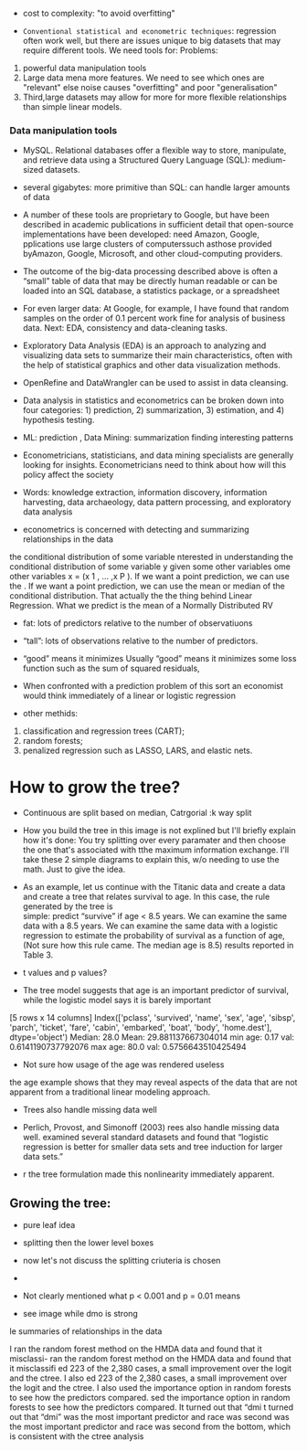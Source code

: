  

* cost to complexity: "to avoid overfitting"


* `Conventional statistical and econometric techniques`: regression often work well, but there are issues unique to big datasets that may require different tools. We need tools for:
Problems:
1) powerful data manipulation tools
2) Large data mena more features. We need to see which ones are "relevant" else noise causes "overfitting" and poor "generalisation"
3) Third,large datasets may allow for more for more flexible relationships than simple linear models. 

### Data manipulation tools
- MySQL. Relational databases offer a flexible way to store, manipulate, and retrieve
data using a Structured Query Language (SQL): medium-sized datasets.
- several gigabytes: more primitive than SQL: can handle larger amounts of data
- A number of these tools are proprietary to Google, but have been described in
academic publications in sufficient detail that open-source implementations have been developed: need Amazon, Google, pplications use large clusters of computerssuch asthose provided byAmazon, Google,
Microsoft, and other cloud-computing providers.
- The outcome of the big-data processing described above is often a “small” table of data that may be directly human readable or can be loaded into an SQL database, a statistics package, or a spreadsheet
- For even larger data: At Google, for example, I have found that random samples on the order of 0.1 percent work fine for analysis of business data. Next: EDA, consistency and data-cleaning tasks.
- Exploratory Data Analysis (EDA) is an approach to analyzing and visualizing data sets to summarize their main characteristics, often with the help of statistical graphics and other data visualization methods.

- OpenRefine and DataWrangler can be used to assist in data cleansing.
- Data analysis in statistics and econometrics can be broken down into four categories: 1) prediction, 2) summarization, 3) estimation, and 4) hypothesis testing.
- ML: prediction , Data Mining:  summarization finding interesting patterns
- Econometricians, statisticians, and data mining specialists are generally looking for insights. Econometricians need to think about how will this policy affect the society

- Words: knowledge extraction, information discovery, information harvesting, 
data archaeology, data pattern processing, and exploratory data analysis

- econometrics is concerned with detecting and summarizing relationships in the data

the conditional distribution of some variable nterested in understanding the conditional distribution of some variable y given
some other variables ome other variables x = (x 1 , … ,x P ). If we want a point prediction, we can use the . If we want a point prediction, we can use the
mean or median of the conditional distribution. That actually the the thing behind Linear Regression. What we predict is the mean of a Normally Distributed RV


- fat: lots of predictors relative to the number of observatiuons
- “tall”:  lots of observations relative to the number of predictors.

- “good” means it minimizes Usually “good” means it minimizes some loss function such as the sum of squared residuals,
- When confronted with a prediction problem of this sort an economist would think immediately of a linear or logistic regression
- other methids: 
 1) classification and regression trees (CART);
 2) random forests; 
 3) penalized regression such as LASSO, LARS, and elastic nets.







# How to grow the tree?

* Continuous are split based on median, Catrgorial :k way split
* How you build the tree in this image is not explined but I'll  briefly explain how it's done: You try splitting over every paramater and then choose the one that's associated with tthe maximum information exchange. I'll take these 2 simple diagrams to explain this, w/o needing to use the math. Just to give the idea.

* As an example, let us continue with  the Titanic data and create a data and create a
tree that relates survival to age. In this case, the rule generated by the tree is \
simple: predict “survive” if age < 8.5 years. We can examine the same data with a 8.5 years. We can examine the same data with a
logistic regression to estimate the probability of survival as a function of age, (Not sure how this rule came. The median age is 8.5)
results reported in Table 3. 

* t values and p values?
* The tree model suggests that age is an important predictor of survival, while the logistic model says it is barely important

[5 rows x 14 columns]
Index(['pclass', 'survived', 'name', 'sex', 'age', 'sibsp', 'parch', 'ticket',
       'fare', 'cabin', 'embarked', 'boat', 'body', 'home.dest'],
      dtype='object')
Median:  28.0
Mean:  29.881137667304014
min age: 0.17 val: 0.6141190737792076
max age: 80.0 val: 0.5756643510425494


* Not sure how usage of the age was rendered useless

the age example shows that they may reveal aspects of the data that are not apparent from a traditional linear modeling approach.
* Trees also handle missing data well

* Perlich, Provost, and Simonoff (2003) rees also handle missing data well. 
examined several standard datasets and found that  “logistic regression is better for smaller data sets and tree induction for larger data sets.”
* r the tree formulation made this nonlinearity immediately apparent.


## Growing the tree:
* pure leaf idea 
* splitting then the lower level boxes
* now let's not discuss the splitting criuteria is chosen


* 
* Not clearly mentioned what p < 0.001 and p  = 0.01 means 






 
* see image while dmo is strong 


le summaries of relationships in the data


I ran the random forest method on the HMDA data and found that it misclassi- ran the random forest method on the HMDA data and found that it misclassifi ed 223 of the 2,380 cases, a small improvement over the logit and the ctree. I also ed 223 of the 2,380 cases, a small improvement over the logit and the ctree. I also
used the importance option in random forests to see how the predictors compared. sed the importance option in random forests to see how the predictors compared.
It turned out that “dmi t turned out that “dmi” was the most important predictor and race was second was the most important predictor and race was second
from the bottom, which is consistent with the ctree analysis


